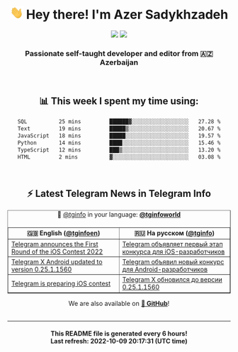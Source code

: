 <div align="center">
	<div>
		<h1>
      <img src="./assets/hi.gif" width="30px"> Hey there! I'm Azer Sadykhzadeh
    </h1>
    <img height="18" src="https://komarev.com/ghpvc/?username=sadykhzadeh&label=Views&color=2081c1&style=flat-square" />
		<a href="https://wakatime.com/@Azer"> <img height="18" src="https://wakatime.com/badge/user/f80ae27a-c328-426f-a381-bc84136e2dd6.svg" /> </a>
    <h3>
      Passionate self-taught developer and editor from 🇦🇿 Azerbaijan
    </h3>
  </div>
  <br>

<h2>📊 This week I spent my time using:</h2>

<!--START_SECTION:waka-->

```text
SQL          25 mins         ██████▓░░░░░░░░░░░░░░░░░░   27.28 %
Text         19 mins         █████▒░░░░░░░░░░░░░░░░░░░   20.67 %
JavaScript   18 mins         █████░░░░░░░░░░░░░░░░░░░░   19.57 %
Python       14 mins         ████░░░░░░░░░░░░░░░░░░░░░   15.46 %
TypeScript   12 mins         ███▒░░░░░░░░░░░░░░░░░░░░░   13.20 %
HTML         2 mins          ▓░░░░░░░░░░░░░░░░░░░░░░░░   03.08 %
```

<!--END_SECTION:waka-->

<br>

<h2>⚡️ Latest Telegram News in Telegram Info</h2>
  <table border>
		<tr>
			<th width="50%">🇬🇧 English (<a href="https://t.me/tginfoen">@tginfoen</a>)</th>
			<th>🇷🇺 На русском (<a href="https://t.me/tginfo">@tginfo</a>)</th>
		</tr>
		<caption>🚩 <a href="https://t.me/tginfo">@tginfo</a> in your language: <a href="https://t.me/tginfoworld"><b>@tginfoworld</b></a><caption/>
  <tr><td><a href="https://t.me/tginfoen/1496">Telegram announces the First Round of the iOS Contest 2022</a></td>
    <td><a href="https://t.me/tginfo/3440">Telegram объявляет первый этап конкурса для iOS-разработчиков</a></td></tr><tr><td><a href="https://t.me/tginfoen/1494">Telegram X Android updated to version 0.25.1.1560</a></td>
    <td><a href="https://t.me/tginfo/3439">Telegram объявил новый конкурс для Android-разработчиков</a></td></tr><tr><td><a href="https://t.me/tginfoen/1493">Telegram is preparing iOS contest</a></td>
    <td><a href="https://t.me/tginfo/3438">Telegram X обновился до версии 0.25.1.1560</a></td></tr>
</table>
We are also available on <a href="https://github.com/tginfo"><b>🐙 GitHub</b></a>!
</div>

<br>
<hr>
<h4 align="center">This README file is generated <b>every 6 hours</b>!</br>Last refresh: <b>2022-10-09 20:17:31 (UTC time)</b></h4>
